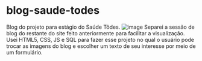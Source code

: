 # blog-saude-todes
Blog do projeto para estágio do Saúde Tôdes.
![image](https://user-images.githubusercontent.com/101890184/236082821-3986e7b8-0ea1-4cbf-abf2-41ae56f3e798.png)
Separei a sessão de blog do restante do site feito anteriormente para facilitar a visualização. Usei HTML5, CSS, JS e SQL para fazer esse projeto no qual o usuário pode trocar as imagens do blog e escolher um texto de seu interesse por meio de um formulário.
